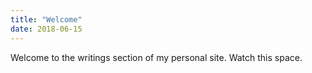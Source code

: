 ```yaml
---
title: "Welcome"
date: 2018-06-15
---
```


Welcome to the writings section of my personal site. Watch this space.
